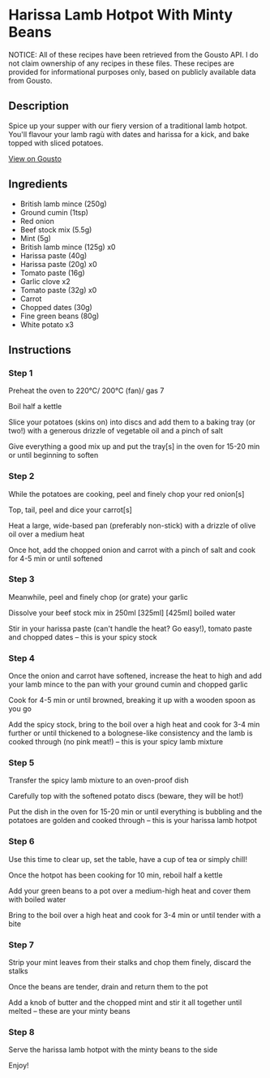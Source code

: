 # Harissa Lamb Hotpot With Minty Beans

NOTICE: All of these recipes have been retrieved from the Gousto API. I do not claim ownership of any recipes in these files. These recipes are provided for informational purposes only, based on publicly available data from Gousto.

## Description

Spice up your supper with our fiery version of a traditional lamb hotpot. You'll flavour your lamb ragù with dates and harissa for a kick, and bake topped with sliced potatoes.

[View on Gousto](https://www.gousto.co.uk/recipes/cookbook/harissa-lamb-hotpot-with-minty-beans)

## Ingredients

- British lamb mince (250g)
- Ground cumin (1tsp)
- Red onion
- Beef stock mix (5.5g)
- Mint (5g)
- British lamb mince (125g) x0
- Harissa paste (40g)
- Harissa paste (20g) x0
- Tomato paste (16g)
- Garlic clove x2
- Tomato paste (32g) x0
- Carrot
- Chopped dates (30g)
- Fine green beans (80g)
- White potato x3

## Instructions


### Step 1

Preheat the oven to 220°C/ 200°C (fan)/ gas 7

Boil half a kettle

Slice your potatoes (skins on) into discs and add them to a baking tray (or two!) with a generous drizzle of vegetable oil and a pinch of salt

Give everything a good mix up and put the tray[s] in the oven for 15-20 min or until beginning to soften


### Step 2

While the potatoes are cooking, peel and finely chop your red onion[s]

Top, tail, peel and dice your carrot[s]

Heat a large, wide-based pan (preferably non-stick) with a drizzle of olive oil over a medium heat

Once hot, add the chopped onion and carrot with a pinch of salt and cook for 4-5 min or until softened


### Step 3

Meanwhile, peel and finely chop (or grate) your garlic

Dissolve your beef stock mix in 250ml <span class="text-purple">[325ml] </span><span class="text-danger">[425ml]</span> boiled water

Stir in your harissa paste (can't handle the heat? Go easy!), tomato paste and chopped dates – this is your spicy stock


### Step 4

Once the onion and carrot have softened, increase the heat to high and add your lamb mince to the pan with your ground cumin and chopped garlic

Cook for 4-5 min or until browned, breaking it up with a wooden spoon as you go

Add the spicy stock, bring to the boil over a high heat and cook for 3-4 min further or until thickened to a bolognese-like consistency and the lamb is cooked through (no pink meat!) – this is your spicy lamb mixture


### Step 5

Transfer the spicy lamb mixture to an oven-proof dish

Carefully top with the softened potato discs (beware, they will be hot!)

Put the dish in the oven for 15-20 min or until everything is bubbling and the potatoes are golden and cooked through – this is your harissa lamb hotpot


### Step 6

Use this time to clear up, set the table, have a cup of tea or simply chill!

Once the hotpot has been cooking for 10 min, reboil half a kettle

Add your green beans to a pot over a medium-high heat and cover them with boiled water

Bring to the boil over a high heat and cook for 3-4 min or until tender with a bite


### Step 7

Strip your mint leaves from their stalks and chop them finely, discard the stalks

Once the beans are tender, drain and return them to the pot

Add a knob of butter and the chopped mint and stir it all together until melted – these are your minty beans

### Step 8

Serve the harissa lamb hotpot with the minty beans to the side

Enjoy!

